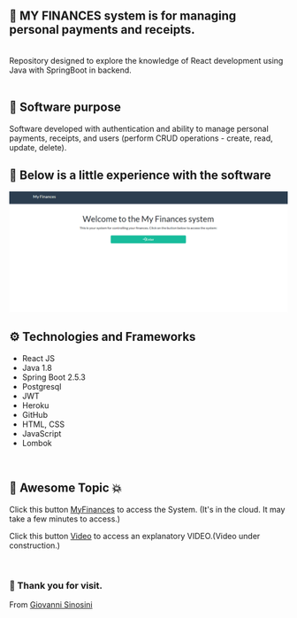 <br/>

## :diamond_shape_with_a_dot_inside: MY FINANCES system is for managing personal payments and receipts.
<br/>
Repository designed to explore the knowledge of React development using Java with SpringBoot in backend.
<br/>
<br/>

## :dart:  Software purpose

Software developed with authentication and ability to manage personal payments, receipts, and users (perform CRUD operations - create, read, update, delete).
<br/>

## :mag_right:  Below is a little experience with the software

![](/docs/images/animation.gif)
<br/>

## :gear: Technologies and Frameworks

* React JS
* Java 1.8
* Spring Boot 2.5.3 
* Postgresql
* JWT
* Heroku
* GitHub
* HTML, CSS
* JavaScript
* Lombok
<br/>

## :star2: Awesome Topic :boom:

<p>Click this button <a class="btn btn-lg btn-primary" href="https://myfinances-7-app.herokuapp.com/#/" target="_blank">MyFinances</a> to access the System. (It's in the cloud. It may take a few minutes to access.)</p>

<p>Click this button <a class="btn btn-lg btn-primary" href="" target="_blank">Video</a> to access an explanatory VIDEO.(Video under construction.)</p>

<br/>

### :pray: Thank you for visit.

From <a href="https://github.com/GiovanniSinosini" target="_blank">Giovanni Sinosini</a>


